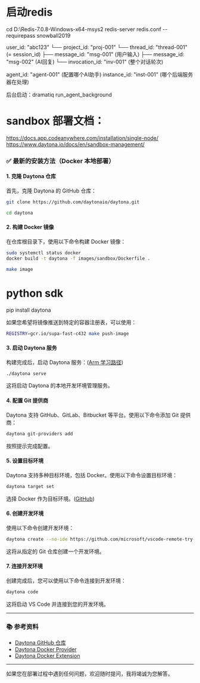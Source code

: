 # 启动redis

cd D:\Redis-7.0.8-Windows-x64-msys2
redis-server redis.conf --requirepass snowball2019


user_id: "abc123"
  └── project_id: "proj-001" 
      └── thread_id: "thread-001" (= session_id)
          ├── message_id: "msg-001" (用户输入)
          ├── message_id: "msg-002" (AI回复)
          └── invocation_id: "inv-001" (整个对话轮次)
              
agent_id: "agent-001" (配置哪个AI助手)
instance_id: "inst-001" (哪个后端服务器在处理)


后台启动：dramatiq run_agent_background



# sandbox 部署文档：
https://docs.app.codeanywhere.com/installation/single-node/
https://www.daytona.io/docs/en/sandbox-management/



### ✅ 最新的安装方法（Docker 本地部署）

#### 1. 克隆 Daytona 仓库

首先，克隆 Daytona 的 GitHub 仓库：

```bash
git clone https://github.com/daytonaio/daytona.git

cd daytona
```



#### 2. 构建 Docker 镜像

在仓库根目录下，使用以下命令构建 Docker 镜像：

```bash
sudo systemctl status docker
docker build -t daytona -f images/sandbox/Dockerfile .

make image
```




# python sdk

pip install daytona


如果您希望将镜像推送到特定的容器注册表，可以使用：

```bash
REGISTRY=gcr.io/supa-fast-c432 make push-image
```



#### 3. 启动 Daytona 服务

构建完成后，启动 Daytona 服务：([Arm 学习路径][1])

```bash
./daytona serve
```



这将启动 Daytona 的本地开发环境管理服务。

#### 4. 配置 Git 提供商

Daytona 支持 GitHub、GitLab、Bitbucket 等平台。使用以下命令添加 Git 提供商：

```bash
daytona git-providers add
```



按照提示完成配置。

#### 5. 设置目标环境

Daytona 支持多种目标环境，包括 Docker。使用以下命令设置目标环境：

```bash
daytona target set
```



选择 Docker 作为目标环境。([GitHub][2])

#### 6. 创建开发环境

使用以下命令创建开发环境：

```bash
daytona create --no-ide https://github.com/microsoft/vscode-remote-try-python/tree/main
```



这将从指定的 Git 仓库创建一个开发环境。

#### 7. 连接开发环境

创建完成后，您可以使用以下命令连接到开发环境：

```bash
daytona code
```



这将启动 VS Code 并连接到您的开发环境。

---

### 📚 参考资料

* [Daytona GitHub 仓库](https://github.com/daytonaio/daytona)
* [Daytona Docker Provider](https://github.com/daytonaio/daytona-provider-docker)
* [Daytona Docker Extension](https://github.com/daytonaio/daytona-docker-extension)

---

如果您在部署过程中遇到任何问题，欢迎随时提问，我将竭诚为您解答。

[1]: https://learn.arm.com/learning-paths/cross-platform/daytona/install/?utm_source=chatgpt.com "Install Daytona and run the server"
[2]: https://github.com/daytonaio/daytona?utm_source=chatgpt.com "Daytona is a Secure and Elastic Infrastructure for Running ..."
